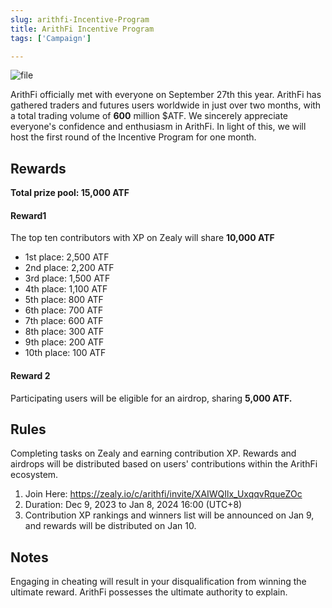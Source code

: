 ```yaml
---
slug: arithfi-Incentive-Program
title: ArithFi Incentive Program
tags: ['Campaign']

---
```


![file](https://nftstorage.link/ipfs/bafybeiemmv4gk6pnokf7vwj5fdsgqilzc5yiymedys7rk3achokj3warle)

ArithFi officially met with everyone on September 27th this year. ArithFi has gathered traders and futures users worldwide in just over two months, with a total trading volume of **600** million $ATF. We sincerely appreciate everyone's confidence and enthusiasm in ArithFi. In light of this, we will host the first round of the Incentive Program for one month. 

## Rewards 

**Total prize pool: 15,000 ATF**

#### Reward1 
The top ten contributors with XP on Zealy will share **10,000 ATF**

- 1st place: 2,500 ATF
- 2nd place: 2,200 ATF
- 3rd place: 1,500 ATF
- 4th place: 1,100 ATF
- 5th place: 800 ATF
- 6th place: 700 ATF
- 7th place: 600 ATF
- 8th place: 300 ATF
- 9th place: 200 ATF
- 10th place: 100 ATF

#### **Reward 2**
Participating users will be eligible for an airdrop, sharing **5,000 ATF.**

## Rules
Completing tasks on Zealy and earning contribution XP. Rewards and airdrops will be distributed based on users' contributions within the ArithFi ecosystem.

1. Join Here: https://zealy.io/c/arithfi/invite/XAIWQIlx_UxqqvRqueZOc
2. Duration: Dec 9, 2023 to Jan 8, 2024 16:00 (UTC+8)
3. Contribution XP rankings and winners list will be announced on Jan 9, and rewards will be distributed on Jan 10.

## Notes
Engaging in cheating will result in your disqualification from winning the ultimate reward. ArithFi possesses the ultimate authority to explain.
